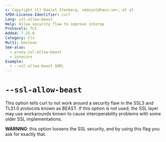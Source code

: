 ```yaml
---
c: Copyright (C) Daniel Stenberg, <daniel@haxx.se>, et al.
SPDX-License-Identifier: curl
Long: ssl-allow-beast
Help: Allow security flaw to improve interop
Protocols: TLS
Added: 7.25.0
Category: tls
Multi: boolean
See-also:
  - proxy-ssl-allow-beast
  - insecure
Example:
  - --ssl-allow-beast $URL
---
```


# `--ssl-allow-beast`

This option tells curl to not work around a security flaw in the SSL3 and
TLS1.0 protocols known as BEAST. If this option is not used, the SSL layer may
use workarounds known to cause interoperability problems with some older SSL
implementations.

**WARNING**: this option loosens the SSL security, and by using this flag you
ask for exactly that.
